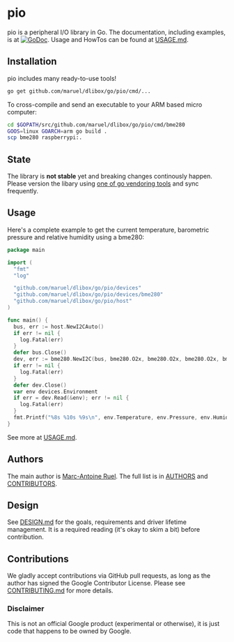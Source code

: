 # pio

pio is a peripheral I/O library in Go. The documentation, including examples, is at
[![GoDoc](https://godoc.org/github.com/maruel/dlibox/go/pio?status.svg)](https://godoc.org/github.com/maruel/dlibox/go/pio).
Usage and HowTos can be found at [USAGE.md](USAGE.md).


## Installation

pio includes many ready-to-use tools!

```bash
go get github.com/maruel/dlibox/go/pio/cmd/...
```

To cross-compile and send an executable to your ARM based micro computer:

```bash
cd $GOPATH/src/github.com/maruel/dlibox/go/pio/cmd/bme280
GOOS=linux GOARCH=arm go build .
scp bme280 raspberrypi:.
```


## State

The library is **not stable** yet and breaking changes continously happen.
Please version the libary using [one of go vendoring
tools](https://github.com/golang/go/wiki/PackageManagementTools) and sync
frequently.


## Usage

Here's a complete example to get the current temperature, barometric pressure
and relative humidity using a bme280:

```go
package main

import (
  "fmt"
  "log"

  "github.com/maruel/dlibox/go/pio/devices"
  "github.com/maruel/dlibox/go/pio/devices/bme280"
  "github.com/maruel/dlibox/go/pio/host"
)

func main() {
  bus, err := host.NewI2CAuto()
  if err != nil {
    log.Fatal(err)
  }
  defer bus.Close()
  dev, err := bme280.NewI2C(bus, bme280.O2x, bme280.O2x, bme280.O2x, bme280.S500ms, bme280.FOff)
  if err != nil {
    log.Fatal(err)
  }
  defer dev.Close()
  var env devices.Environment
  if err = dev.Read(&env); err != nil {
    log.Fatal(err)
  }
  fmt.Printf("%8s %10s %9s\n", env.Temperature, env.Pressure, env.Humidity)
}
```

See more at [USAGE.md](USAGE.md).


## Authors

The main author is [Marc-Antoine Ruel](https://github.com/maruel). The full list
is in [AUTHORS](AUTHORS) and [CONTRIBUTORS](CONTRIBUTORS).


## Design

See [DESIGN.md](DESIGN.md) for the goals, requirements and driver lifetime
management. It is a required reading (it's okay to skim a bit) before
contribution.


## Contributions

We gladly accept contributions via GitHub pull requests, as long as the author
has signed the Google Contributor License. Please see
[CONTRIBUTING.md](CONTRIBUTING.md) for more details.


### Disclaimer

This is not an official Google product (experimental or otherwise), it
is just code that happens to be owned by Google.
